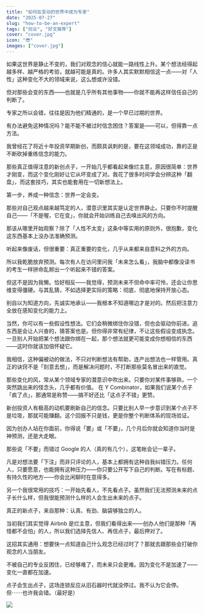 ```yaml
---
title: "如何在变动的世界中成为专家"
date: "2025-07-27"
slug: "how-to-be-an-expert"
tags: ["创业", "好文推荐"]
cover: "cover.jpg"
icon: "😎"
images: ["cover.jpg"]
---
```

如果这世界是静止不变的，我们对观念的信心就能一路线性上升。某个想法经得起越多样、越严格的考验，就越可能是真的。许多人其实默默相信这一点——对「人性」这种变化不大的领域来说，这么想或许没错。



但对那些会变的东西——也就是几乎所有其他事物——你就不能再这样信任自己的判断了。



专家之所以会错，往往是因为他们精通的，是一个早已过期的世界。



有办法避免这种情况吗？能不能不被过时信念困住？答案是——可以，但得靠一点方法。



我曾经花了将近十年投资早期新创，而颇具讽刺的是，要在这领域成功，靠的正是不断砍掉重练信念的能力。



那些真正值得注意的新创点子，一开始几乎都看起来像烂主意，原因很简单：世界才刚变，而这个变化刚好让它从坏变成了对。我花了很多时间学会分辨这种「翻盘」，而这套技巧，其实也能套用在一切新想法上。



第一步，养成一种信念：世界一定会变。



那些对自己观点越来越笃定的人，潜意识里其实是认定世界静止。只要你不时提醒自己——「不是喔，它在变」，你就会开始训练自己去嗅出风的方向。



那该从哪里开始观察？除了「人性不太变」这条中等实用的原则外，很抱歉，变化这东西基本上没办法准确预测。



听起来像废话，但很重要：真正重要的变化，几乎从来都来自意料之外的方向。



所以我乾脆放弃预测。每次有人在访问里问我「未来怎么看」，我脑中都像没读书的考生一样拼命乱掰出一个听起来不错的答案。



但这不是因为我懒。恰好相反——我觉得，预测未来不但命中率可怜，还会让你思维变得僵硬。与其乱猜，不如选择更实际的策略：彻底、彻底地保持开放心态。



别自以为知道方向，先诚实地承认——我根本不知道哪边才是对的。然后把注意力全放在感知变化的能力上。



当然，你可以有一些假设性想法。它们会稍微绑住你没错，但也会驱动你前进。追东西是会让人兴奋的，猜答案也是。但你得非常有纪律，不让这些假设变成执念。
一旦别人开始把某个想法跟你绑在一起，那个想法就更可能变成你想相信的东西——这时你就该加倍怀疑它。



我相信，这种偏被动的做法，不只对判断想法有帮助，连产出想法也一样管用。真正的诀窍不是「刻意去想」，而是解决问题时，不打断那些莫名冒出来的直觉。



那些变化的风，常从某个领域专家的潜意识中吹出来。只要你对某件事够熟，一个突然跳出来的怪念头，几乎都有价值。
在 Y Combinator，如果我们说某个点子「疯了点」，那通常是称赞——搞不好还比「这点子不错」更赞。



新创投资人有极高的动机要刷新自己的信念。只要比别人早一步意识到某个点子不是垃圾，那就可能赚翻。这个回报不只是钱，更是你整个判断体系的现场验证。



因为创办人站在你面前，你得说「要」或「不要」，几个月后你就会知道你当时是神预测，还是大走眼。



那些说「不要」而错过 Google 的人（真的有几个），这笔帐会记一辈子。



凡是对想法要「下注」而非只评论的人，基本上都拥有这种自我纠错压力。任何人，只要愿意，也能拥有这种压力——你只要公开写下自己的判断。写在有标题、有持久性的地方——你会比闲聊时在意得多。



另一个我很常用的技巧：一开始先看人，不先看点子。虽然我们无法预测未来的点子长什么样，但我很能预测什么样的人会生出未来的点子。



真正的新点子，来自那种：认真、有劲、脑袋够独立的人。



当初我们其实觉得 Airbnb 是烂主意，但我们看得出来——创办人他们是那种「再怪都不会怕」的人，所以我们选择先信人、再信点子，最后押对了。



这招其实通用：想要快一点知道自己什么观念已经过时了？那就去跟那些会打破你观念的人当朋友。



不被自己的专业反困住，已经够难了，而未来只会更难。因为变化不是加速了——变化一直都在加速。



点子会生出点子，这场连锁反应从旧石器时代就没停过。我不认为它会停。
但⋯⋯也许我会错。（最好是）




![](https://prod-files-secure.s3.us-west-2.amazonaws.com/112d0858-5090-4d34-a606-b75eb8d65fd2/46476355-9cf3-4e99-9b7a-3531bc426380/1000202064.png?X-Amz-Algorithm=AWS4-HMAC-SHA256&X-Amz-Content-Sha256=UNSIGNED-PAYLOAD&X-Amz-Credential=ASIAZI2LB466SKQNWKIB%2F20250831%2Fus-west-2%2Fs3%2Faws4_request&X-Amz-Date=20250831T061738Z&X-Amz-Expires=3600&X-Amz-Security-Token=IQoJb3JpZ2luX2VjEIz%2F%2F%2F%2F%2F%2F%2F%2F%2F%2FwEaCXVzLXdlc3QtMiJHMEUCICWj3VvRVe%2B3QDWQENyY3k1kZOY5o9VqFVxOs1XCC2N0AiEAk5Ne0IZO8Ye5I1Y6qVbFUDqX%2FAimnlheoJFcbKIWu1UqiAQI5f%2F%2F%2F%2F%2F%2F%2F%2F%2F%2FARAAGgw2Mzc0MjMxODM4MDUiDKcQ8mdR76KO0oQ57SrcA6Z1BM2oAib1L13ZGWR8LItw4be5sxujhzIYzhFpENy9X7eJlaG%2FpLujv69ddANxXy%2BRwJfVRJg2ry1XriqyuD%2F%2F%2FRS0v6yMOYqDwyQ0dMIStVOe%2F8gJx18KgXoBRRiBytVaLMpOXay%2Fxmjzs84mUbw5n%2FYd0zfWYDj4M99q5wNveELCy35waoDI9KYTKjBs6tf6uQO%2F7ZdVAWP3ciIwSY8IyRX22SugoNH5uwJglDDn%2Fm5Ln4WmYBhpnWTVUEzr0AjPSYUK7A6veTwykGC%2BTTPBTbTi5HIPKLU1SVkTi9P75SGtWHIXw6VhKjgZX3F%2FNGYR56S%2BG7H51HREss7RHJNOJPFuM8FWbgFEpQxki2XnOibZb1LLv7WDE81x8fjoFJYUH%2B0lvyBTumVkem59PoZsQazV8NpB5RVwfLM3d%2BYHXJm1%2FGBEEf%2FTGv3XmZf4UTB51Xb%2FB1XOR6%2F9Nrh55XZRwQpR5nl%2BQeOh20xrwF5%2BpYLlYqWBZ0Nkb6czT5xDNCvEIk0OpIHVAaXp2Sn0VjAPpNwpuLm2T2lxfionw7ZFFiKCtsde67BWJhiuMR%2FpCch1I4d5kTEU94cZIFDwRRto9yR%2FDwa0DW3ei3zgaInoONtZcdGUkhdn7oZGMIuUz8UGOqUBInlXS7B6d5En8MlYQ0BS516qr6Uly33eDpYutAQKXiFZKaiB1k7z5AAYozM2knZaV%2BEyzNOnLtfY9B2Oz5TR03bSU%2FnpjtwOgc1EuPJjdMnczIIzwaaAF2KnXilB4fBD8xNaeiusJclhrf%2FOkjxBNIyHGnqirZynE64LPm9yQ3LlHPw4FuEEjveWAcQKKqYhXtmJCY1Aj%2FyyDbvBBFCioQgzvKB7&X-Amz-Signature=4628b8c9c9e93e31b9bbc953feec2e5bba5d1daf87682d50a3bb3741d2cefa00&X-Amz-SignedHeaders=host&x-amz-checksum-mode=ENABLED&x-id=GetObject)

